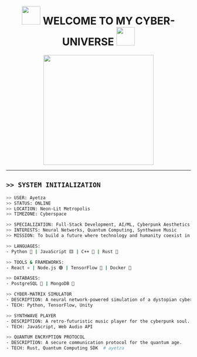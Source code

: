 <h1 align="center">
  <img src="https://media.giphy.com/media/3o7aCTfyhYawdOXcFW/giphy.gif" width="50">  
  WELCOME TO MY CYBER-UNIVERSE  
  <img src="https://media.giphy.com/media/3o7aCTfyhYawdOXcFW/giphy.gif" width="50">  
</h1>

<p align="center">
  <img src="https://media.giphy.com/media/3o7aCTfyhYawdOXcFW/giphy.gif" width="300">
</p>

---

## **`>> SYSTEM INITIALIZATION`**

```bash
>> USER: Ayetza  
>> STATUS: ONLINE  
>> LOCATION: Neon-Lit Metropolis  
>> TIMEZONE: Cyberspace  

>> SPECIALIZATION: Full-Stack Development, AI/ML, Cyberpunk Aesthetics  
>> INTERESTS: Neural Networks, Quantum Computing, Synthwave Music  
>> MISSION: To build a future where technology and humanity coexist in harmony.  

>> LANGUAGES:  
- Python 🐍 | JavaScript 🟨 | C++ 🔵 | Rust 🦀  

>> TOOLS & FRAMEWORKS:  
- React ⚛️ | Node.js 🟢 | TensorFlow 🔧 | Docker 🐳  

>> DATABASES:  
- PostgreSQL 🐘 | MongoDB 🍃  

>> CYBER-MATRIX SIMULATOR  
- DESCRIPTION: A neural network-powered simulation of a dystopian cyber-city.  
- TECH: Python, TensorFlow, Unity  

>> SYNTHWAVE PLAYER  
- DESCRIPTION: A retro-futuristic music player for the cyberpunk soul.  
- TECH: JavaScript, Web Audio API  

>> QUANTUM ENCRYPTION PROTOCOL  
- DESCRIPTION: A secure communication protocol for the quantum age.  
- TECH: Rust, Quantum Computing SDK  # ayetza
